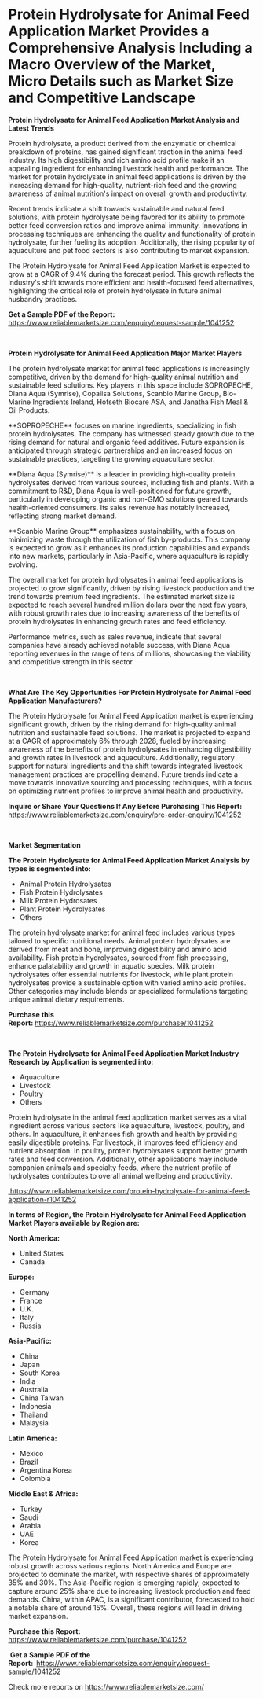 <p><h1>Protein Hydrolysate for Animal Feed Application Market Provides a Comprehensive Analysis Including a Macro Overview of the Market, Micro Details such as Market Size and Competitive Landscape</h1></p><p><strong>Protein Hydrolysate for Animal Feed Application Market Analysis and Latest Trends</strong></p>
<p><p>Protein hydrolysate, a product derived from the enzymatic or chemical breakdown of proteins, has gained significant traction in the animal feed industry. Its high digestibility and rich amino acid profile make it an appealing ingredient for enhancing livestock health and performance. The market for protein hydrolysate in animal feed applications is driven by the increasing demand for high-quality, nutrient-rich feed and the growing awareness of animal nutrition's impact on overall growth and productivity.</p><p>Recent trends indicate a shift towards sustainable and natural feed solutions, with protein hydrolysate being favored for its ability to promote better feed conversion ratios and improve animal immunity. Innovations in processing techniques are enhancing the quality and functionality of protein hydrolysate, further fueling its adoption. Additionally, the rising popularity of aquaculture and pet food sectors is also contributing to market expansion.</p><p>The Protein Hydrolysate for Animal Feed Application Market is expected to grow at a CAGR of 9.4% during the forecast period. This growth reflects the industry's shift towards more efficient and health-focused feed alternatives, highlighting the critical role of protein hydrolysate in future animal husbandry practices.</p></p>
<p><strong>Get a Sample PDF of the Report:&nbsp;</strong> <a href="https://www.reliablemarketsize.com/enquiry/request-sample/1041252?utm_campaign=2281&utm_medium=2&utm_source=Github&utm_content=ia&utm_term=30032025&utm_id=protein-hydrolysate-for-animal-feed-application">https://www.reliablemarketsize.com/enquiry/request-sample/1041252</a></p>
<p>&nbsp;</p>
<p><strong>Protein Hydrolysate for Animal Feed Application Major Market Players</strong></p>
<p><p>The protein hydrolysate market for animal feed applications is increasingly competitive, driven by the demand for high-quality animal nutrition and sustainable feed solutions. Key players in this space include SOPROPECHE, Diana Aqua (Symrise), Copalisa Solutions, Scanbio Marine Group, Bio-Marine Ingredients Ireland, Hofseth Biocare ASA, and Janatha Fish Meal & Oil Products.</p><p>**SOPROPECHE** focuses on marine ingredients, specializing in fish protein hydrolysates. The company has witnessed steady growth due to the rising demand for natural and organic feed additives. Future expansion is anticipated through strategic partnerships and an increased focus on sustainable practices, targeting the growing aquaculture sector.</p><p>**Diana Aqua (Symrise)** is a leader in providing high-quality protein hydrolysates derived from various sources, including fish and plants. With a commitment to R&D, Diana Aqua is well-positioned for future growth, particularly in developing organic and non-GMO solutions geared towards health-oriented consumers. Its sales revenue has notably increased, reflecting strong market demand.</p><p>**Scanbio Marine Group** emphasizes sustainability, with a focus on minimizing waste through the utilization of fish by-products. This company is expected to grow as it enhances its production capabilities and expands into new markets, particularly in Asia-Pacific, where aquaculture is rapidly evolving.</p><p>The overall market for protein hydrolysates in animal feed applications is projected to grow significantly, driven by rising livestock production and the trend towards premium feed ingredients. The estimated market size is expected to reach several hundred million dollars over the next few years, with robust growth rates due to increasing awareness of the benefits of protein hydrolysates in enhancing growth rates and feed efficiency.</p><p>Performance metrics, such as sales revenue, indicate that several companies have already achieved notable success, with Diana Aqua reporting revenues in the range of tens of millions, showcasing the viability and competitive strength in this sector.</p></p>
<p>&nbsp;</p>
<p><strong>What Are The Key Opportunities For Protein Hydrolysate for Animal Feed Application Manufacturers?</strong></p>
<p><p>The Protein Hydrolysate for Animal Feed Application market is experiencing significant growth, driven by the rising demand for high-quality animal nutrition and sustainable feed solutions. The market is projected to expand at a CAGR of approximately 6% through 2028, fueled by increasing awareness of the benefits of protein hydrolysates in enhancing digestibility and growth rates in livestock and aquaculture. Additionally, regulatory support for natural ingredients and the shift towards integrated livestock management practices are propelling demand. Future trends indicate a move towards innovative sourcing and processing techniques, with a focus on optimizing nutrient profiles to improve animal health and productivity.</p></p>
<p><strong>Inquire or Share Your Questions If Any Before Purchasing This Report:</strong> <a href="https://www.reliablemarketsize.com/enquiry/pre-order-enquiry/1041252?utm_campaign=2281&utm_medium=2&utm_source=Github&utm_content=ia&utm_term=30032025&utm_id=protein-hydrolysate-for-animal-feed-application">https://www.reliablemarketsize.com/enquiry/pre-order-enquiry/1041252</a></p>
<p>&nbsp;</p>
<p><strong>Market Segmentation</strong></p>
<p><strong>The Protein Hydrolysate for Animal Feed Application Market Analysis by types is segmented into:</strong></p>
<p><ul><li>Animal Protein Hydrolysates</li><li>Fish Protein Hydrolysates</li><li>Milk Protein Hydrosates</li><li>Plant Protein Hydrolysates</li><li>Others</li></ul></p>
<p><p>The protein hydrolysate market for animal feed includes various types tailored to specific nutritional needs. Animal protein hydrolysates are derived from meat and bone, improving digestibility and amino acid availability. Fish protein hydrolysates, sourced from fish processing, enhance palatability and growth in aquatic species. Milk protein hydrolysates offer essential nutrients for livestock, while plant protein hydrolysates provide a sustainable option with varied amino acid profiles. Other categories may include blends or specialized formulations targeting unique animal dietary requirements.</p></p>
<p><strong>Purchase this Report:&nbsp;</strong><a href="https://www.reliablemarketsize.com/purchase/1041252?utm_campaign=2281&utm_medium=2&utm_source=Github&utm_content=ia&utm_term=30032025&utm_id=protein-hydrolysate-for-animal-feed-application">https://www.reliablemarketsize.com/purchase/1041252</a></p>
<p>&nbsp;</p>
<p><strong>The Protein Hydrolysate for Animal Feed Application Market Industry Research by Application is segmented into:</strong></p>
<p><ul><li>Aquaculture</li><li>Livestock</li><li>Poultry</li><li>Others</li></ul></p>
<p><p>Protein hydrolysate in the animal feed application market serves as a vital ingredient across various sectors like aquaculture, livestock, poultry, and others. In aquaculture, it enhances fish growth and health by providing easily digestible proteins. For livestock, it improves feed efficiency and nutrient absorption. In poultry, protein hydrolysates support better growth rates and feed conversion. Additionally, other applications may include companion animals and specialty feeds, where the nutrient profile of hydrolysates contributes to overall animal wellbeing and productivity.</p></p>
<p><a href="https://www.reliablemarketsize.com/protein-hydrolysate-for-animal-feed-application-r1041252?utm_campaign=2281&utm_medium=2&utm_source=Github&utm_content=ia&utm_term=30032025&utm_id=protein-hydrolysate-for-animal-feed-application">&nbsp;https://www.reliablemarketsize.com/protein-hydrolysate-for-animal-feed-application-r1041252</a></p>
<p><strong>In terms of Region, the Protein Hydrolysate for Animal Feed Application Market Players available by Region are:</strong></p>
<p>
    <p> <strong> North America: </strong>
        <ul>
            <li>United States</li>
            <li>Canada</li>
        </ul>
        </p> 
    <p> <strong> Europe: </strong>
        <ul>
            <li>Germany</li>
            <li>France</li>
            <li>U.K.</li>
            <li>Italy</li>
            <li>Russia</li>
        </ul>
        </p> 
    <p> <strong> Asia-Pacific: </strong>
        <ul>
            <li>China</li>
            <li>Japan</li>
            <li>South Korea</li>
            <li>India</li>
            <li>Australia</li>
            <li>China Taiwan</li>
            <li>Indonesia</li>
            <li>Thailand</li>
            <li>Malaysia</li>
        </ul>
        </p> 
    <p> <strong> Latin America: </strong>
        <ul>
            <li>Mexico</li>
            <li>Brazil</li>
            <li>Argentina Korea</li>
            <li>Colombia</li>
        </ul>
        </p> 
    <p> <strong> Middle East & Africa: </strong>
        <ul>
            <li>Turkey</li>
            <li>Saudi</li>
            <li>Arabia</li>
            <li>UAE</li>
            <li>Korea</li>
        </ul>
    </p>
    </p>
<p><p>The Protein Hydrolysate for Animal Feed Application market is experiencing robust growth across various regions. North America and Europe are projected to dominate the market, with respective shares of approximately 35% and 30%. The Asia-Pacific region is emerging rapidly, expected to capture around 25% share due to increasing livestock production and feed demands. China, within APAC, is a significant contributor, forecasted to hold a notable share of around 15%. Overall, these regions will lead in driving market expansion.</p></p>
<p><strong>Purchase this Report: </strong><a href="https://www.reliablemarketsize.com/purchase/1041252?utm_campaign=2281&utm_medium=2&utm_source=Github&utm_content=ia&utm_term=30032025&utm_id=protein-hydrolysate-for-animal-feed-application">https://www.reliablemarketsize.com/purchase/1041252</a></p>
<p>&nbsp;<strong>Get a Sample PDF of the Report:&nbsp;&nbsp;</strong><a href="https://www.reliablemarketsize.com/enquiry/request-sample/1041252?utm_campaign=2281&utm_medium=2&utm_source=Github&utm_content=ia&utm_term=30032025&utm_id=protein-hydrolysate-for-animal-feed-application">https://www.reliablemarketsize.com/enquiry/request-sample/1041252</a></p>
<p><strong></strong></p>
<p>Check more reports on <a href="https://www.reliablemarketsize.com/?utm_campaign=2281&utm_medium=2&utm_source=Github&utm_content=ia&utm_term=30032025&utm_id=protein-hydrolysate-for-animal-feed-application">https://www.reliablemarketsize.com/</a></p>